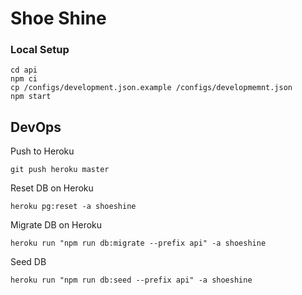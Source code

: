 # Shoe Shine

### Local Setup
```
cd api
npm ci
cp /configs/development.json.example /configs/developmemnt.json
npm start
```

## DevOps

Push to Heroku
```
git push heroku master
```

Reset DB on Heroku
```
heroku pg:reset -a shoeshine
```

Migrate DB on Heroku
```
heroku run "npm run db:migrate --prefix api" -a shoeshine
```

Seed DB
```
heroku run "npm run db:seed --prefix api" -a shoeshine
```
